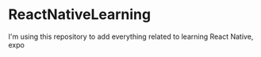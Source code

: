 # ReactNativeLearning
I'm using this repository to add everything related to learning React Native, expo
